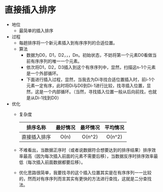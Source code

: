 # 直接插入排序
- 地位
	- 最简单的插入排序
- 过程
	- 每趟排序将一个新元素插入到有序序列的合适位置。
	- 算法
		- 数据为D0，D1，D2，，，Dn。初始状态，不妨将第一个元素D0看做当前有序序列的唯一一个元素。
		- 依次将D1，D2，D3插入到这个有序序列中，显然，扫描这n-1个元素是一个外部循环。
		- 下面进行插入过程，显然，当我去为Di寻找合适位置插入时，前i-1个元素一定有序，此时将Di与D0到Di-1进行比较，找寻插入位置，显然，这是一个内部循环。（当然，寻找插入位置一般从后向前找，也就是从Di-1找到D0）
- 优化
	- 复杂度


		| 排序名称 | 最好情况 | 最坏情况 | 平均情况 |
		| :---: | :---: | :---: | :---: |
		| 直接插入排序 | O(n) | O(n^2) | O(n^2) |
	
	- 不难看出，当数据正序时（或者说数据符合想要达到的排序结果）排序效率最高（因为每次插入前面的元素不需要后移），当数据反序时排序效率最低（每次插入前面数据都要后移）。
	- 优化思路很简单，我要找寻的这个插入位置其实是在有序序列一一比较的，然而对有序序列而言其实有更快的方法进行查找，这就是二分查找法。